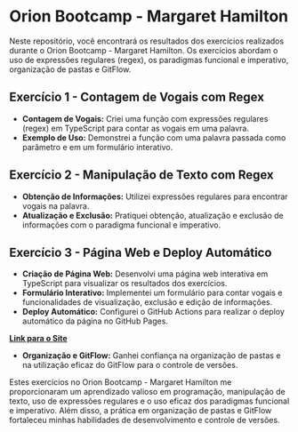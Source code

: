 # Orion Bootcamp - Margaret Hamilton

Neste repositório, você encontrará os resultados dos exercícios realizados durante o Orion Bootcamp - Margaret Hamilton. Os exercícios abordam o uso de expressões regulares (regex), os paradigmas funcional e imperativo, organização de pastas e GitFlow.

## Exercício 1 - Contagem de Vogais com Regex

- **Contagem de Vogais:** Criei uma função com expressões regulares (regex) em TypeScript para contar as vogais em uma palavra.
- **Exemplo de Uso:** Demonstrei a função com uma palavra passada como parâmetro e em um formulário interativo.

## Exercício 2 - Manipulação de Texto com Regex

- **Obtenção de Informações:** Utilizei expressões regulares para encontrar vogais na palavra.
- **Atualização e Exclusão:** Pratiquei obtenção, atualização e exclusão de informações com o paradigma funcional e imperativo.

## Exercício 3 - Página Web e Deploy Automático

- **Criação de Página Web:** Desenvolvi uma página web interativa em TypeScript para visualizar os resultados dos exercícios.
- **Formulário Interativo:** Implementei um formulário para contar vogais e funcionalidades de visualização, exclusão e edição de informações.
- **Deploy Automático:** Configurei o GitHub Actions para realizar o deploy automático da página no GitHub Pages.

**[Link para o Site](https://orion-bootcamp-charles-oliveira.netlify.app/)**

- **Organização e GitFlow:** Ganhei confiança na organização de pastas e na utilização eficaz do GitFlow para o controle de versões.

Estes exercícios no Orion Bootcamp - Margaret Hamilton me proporcionaram um aprendizado valioso em programação, manipulação de texto, uso de expressões regulares e o uso eficaz dos paradigmas funcional e imperativo. Além disso, a prática em organização de pastas e GitFlow fortaleceu minhas habilidades de desenvolvimento e controle de versões.
